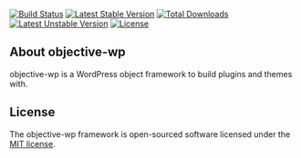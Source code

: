 [![Build Status](https://travis-ci.org/objective-wp/framework.svg?branch=master)](https://travis-ci.org/objective-wp/framework)
[![Latest Stable Version](https://poser.pugx.org/objective-wp/framework/version)](https://packagist.org/packages/objective-wp/framework)
[![Total Downloads](https://poser.pugx.org/objective-wp/framework/downloads)](https://packagist.org/packages/objective-wp/framework)
[![Latest Unstable Version](https://poser.pugx.org/objective-wp/framework/v/unstable)](//packagist.org/packages/objective-wp/framework)
[![License](https://poser.pugx.org/objective-wp/framework/license)](https://packagist.org/packages/objective-wp/framework)


## About objective-wp
objective-wp is a WordPress object framework to build plugins and themes with.

## License

The objective-wp framework is open-sourced software licensed under the [MIT license](http://opensource.org/licenses/MIT).

